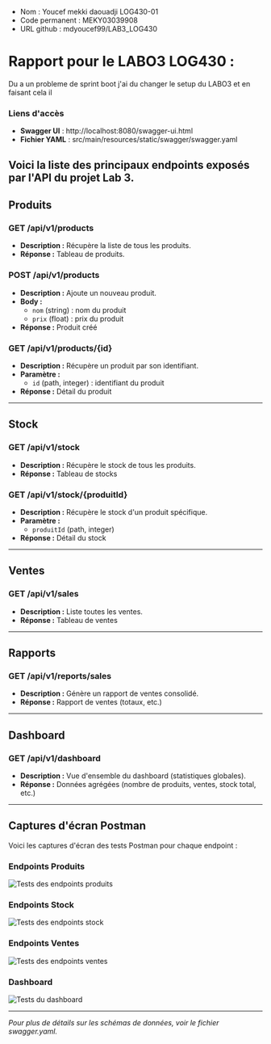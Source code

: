 - Nom : Youcef mekki daouadji  LOG430-01 
- Code permanent : MEKY03039908
- URL github : mdyoucef99/LAB3_LOG430

# Rapport pour le LABO3 LOG430 :  

Du a un probleme de sprint boot j'ai du changer le setup du LABO3 et en faisant cela il
### Liens d'accès
- **Swagger UI** : http://localhost:8080/swagger-ui.html
- **Fichier YAML** : src/main/resources/static/swagger/swagger.yaml


Voici la liste des principaux endpoints exposés par l'API du projet Lab 3.
---

## **Produits**

### GET /api/v1/products
- **Description :** Récupère la liste de tous les produits.
- **Réponse :** Tableau de produits.

### POST /api/v1/products
- **Description :** Ajoute un nouveau produit.
- **Body :**
  - `nom` (string) : nom du produit
  - `prix` (float) : prix du produit
- **Réponse :** Produit créé

### GET /api/v1/products/{id}
- **Description :** Récupère un produit par son identifiant.
- **Paramètre :**
  - `id` (path, integer) : identifiant du produit
- **Réponse :** Détail du produit


---

## **Stock**

### GET /api/v1/stock
- **Description :** Récupère le stock de tous les produits.
- **Réponse :** Tableau de stocks

### GET /api/v1/stock/{produitId}
- **Description :** Récupère le stock d'un produit spécifique.
- **Paramètre :**
  - `produitId` (path, integer)
- **Réponse :** Détail du stock

---

## **Ventes**

### GET /api/v1/sales
- **Description :** Liste toutes les ventes.
- **Réponse :** Tableau de ventes

---

## **Rapports**

### GET /api/v1/reports/sales
- **Description :** Génère un rapport de ventes consolidé.
- **Réponse :** Rapport de ventes (totaux, etc.)

---

## **Dashboard**

### GET /api/v1/dashboard
- **Description :** Vue d'ensemble du dashboard (statistiques globales).
- **Réponse :** Données agrégées (nombre de produits, ventes, stock total, etc.)

---

## Captures d'écran Postman

Voici les captures d'écran des tests Postman pour chaque endpoint :

### Endpoints Produits
![Tests des endpoints produits](docs/screenshots/products.png)

### Endpoints Stock
![Tests des endpoints stock](docs/screenshots/stock.png)

### Endpoints Ventes
![Tests des endpoints ventes](docs/screenshots/sales.png)

### Dashboard
![Tests du dashboard](docs/screenshots/dashboards.png)

---

*Pour plus de détails sur les schémas de données, voir le fichier swagger.yaml.*



